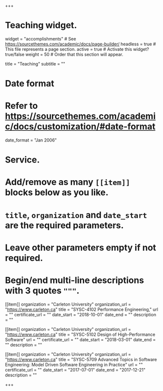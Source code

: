 +++
# Teaching widget.
widget = "accomplishments"  # See https://sourcethemes.com/academic/docs/page-builder/
headless = true  # This file represents a page section.
active = true  # Activate this widget? true/false
weight = 50  # Order that this section will appear.

title = "Teaching"
subtitle = ""

# Date format
#   Refer to https://sourcethemes.com/academic/docs/customization/#date-format
date_format = "Jan 2006"

# Service.
#   Add/remove as many `[[item]]` blocks below as you like.
#   `title`, `organization` and `date_start` are the required parameters.
#   Leave other parameters empty if not required.
#   Begin/end multi-line descriptions with 3 quotes `"""`.

[[item]]
  organization = "Carleton University"
  organization_url = "https://www.carleton.ca"
  title = "SYSC-4102 Performance Engineering,"
  url = ""
  certificate_url = ""
  date_start = "2018-10-01"
  date_end = ""
  description = ""

[[item]]
  organization = "Carleton University"
  organization_url = "https://www.carleton.ca"
  title = "SYSC-5102 Design of High-Performance Software"
  url = ""
  certificate_url = ""
  date_start = "2018-03-01"
  date_end = ""
  description = ""
  
[[item]]
  organization = "Carleton University"
  organization_url = "https://www.carleton.ca"
  title = "SYSC-5709 Advanced Topics in Software Engineering: Model Driven Software Engineering in Practice"
  url = ""
  certificate_url = ""
  date_start = "2017-07-01"
  date_end = "2017-12-21"
  description = ""

+++
